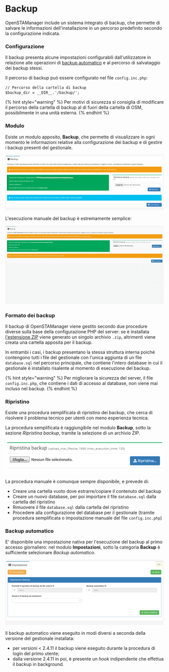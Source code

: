 # Backup

OpenSTAManager include un sistema integrato di backup, che permette di salvare le informazioni dell'installazione in un percorso predefinito secondo la configurazione indicata.

### Configurazione

Il backup presenta alcune impostazioni configurabili dall'utilizzatore in relazione alle operazioni di [backup automatico](backup.md#backup-automatico) e al percorso di salvataggio dei backup stessi.

Il percorso di backup può  essere configurato nel file `config.inc.php`:

```text
// Percorso della cartella di backup
$backup_dir = __DIR__.'/backup/';
```

{% hint style="warning" %}
Per motivi di sicurezza si consiglia di modificare il percorso della cartella di backup al di fuori della cartella di OSM, possibilmente in una unità esterna.
{% endhint %}

### Modulo

Esiste un modulo apposito, **Backup**,  che permette di visualizzare in ogni momento le informazioni relative alla configurazione dei backup e di gestire i backup presenti del gestionale.

![](../.gitbook/assets/image%20%287%29.png)

L'esecuzione manuale del backup è estremamente semplice:

![](../.gitbook/assets/creazionebackup%20%282%29%20%281%29.gif)

### Formato dei backup

Il backup di OpenSTAManager viene gestito secondo due procedure diverse sulla base della configurazione PHP del server: se è installata [l'estensione ZIP](https://www.php.net/manual/en/book.zip.php) viene generato un singolo archivio `.zip`, altrimenti viene creata una cartella apposita per il backup.

In entrambi i casi, i backup presentano la stessa struttura interna poiché contengono tutti i file del gestionale con l'unica aggiunta di un file `database.sql` nel percorso principale, che contiene l'intero database in cui il gestionale è installato risalente al momento di esecuzione del backup.

{% hint style="warning" %}
Per migliorare la sicurezza del server, il file `config.inc.php`, che contiene i dati di accesso al database, non viene mai incluso nel backup.
{% endhint %}

### Ripristino

Esiste una procedura semplificata di ripristino dei backup, che cerca di risolvere il problema tecnico per utenti con meno esperienza tecnica.

La procedura semplificata è raggiungibile nel modulo **Backup**, sotto la sezione _Ripristina backup_, tramite la selezione di un archivio ZIP.

![](../.gitbook/assets/ripristinabackup.PNG)

La procedura manuale è comunque sempre disponibile, e prevede di:

* Creare una cartella vuoto dove estrarre/copiare il contenuto del backup
* Creare un nuovo database, per poi importare il file `database.sql` dalla cartella del ripristino
* Rimuovere il file `database.sql` dalla cartella del ripristino
* Procedere alla configurazione del database per il gestionale \(tramite procedura semplificata o impostazione manuale del file `config.inc.php`\)

### Backup automatico

E' disponibile una impostazione nativa per l'esecuzione del backup al primo accesso giornaliero: nel modulo **Impostazioni**, sotto la categoria **Backup** è sufficiente selezionare _Backup automatico_.

![Opzioni disponibili per i backup](../.gitbook/assets/image%20%285%29.png)

Il backup automatico viene eseguito in modi diversi a seconda della versione del gestionale installata:

* per versioni &lt; 2.4.11 il backup viene eseguito durante la procedura di login del primo utente;
* dalla versione 2.4.11 in poi, è presente un _hook_ indipendente che effettua il backup in background.

